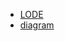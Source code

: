 - [LODE](https://schema.gov.it/lode/extract?url=https://raw.githubusercontent.com/ontoindire/ontoschool/refs/heads/main/ontology.owl)
- [diagram](https://drive.google.com/file/d/1Qmd1CR934GTfqu0fJcNV2QLuy7j9gOYZ/view?usp=sharing)
